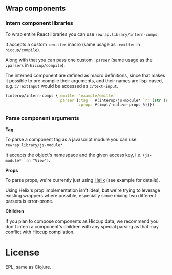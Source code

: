 
## Wrap components

### Intern component libraries

To wrap entire React libraries you can use `rewrap.library/intern-comps`.

It accepts a custom `:emitter` macro (same usage as `:emitter` in `hiccup/compile`).

Along with that you can pass one custom `:parser` (same usage as the `:parsers` in `hiccup/compile`).

The interned component are defined as macro definitions, since that makes it possible to pre-compile their arguments,  and their names are lisp-cased, e.g. `c/TextInput` would be accessed as `c/text-input`.

```clj
(interop/intern-comps {:emitter 'example/emitter
                       :parser {:tag   #(interop/js-module* `rr (str (name %)))
                                :props #(impl/-native-props %)}})
```

### Parse component arguments

**Tag**

To parse a component tag as a javascript module you can use `rewrap.library/js-module*`.

It accepts the object's namespace and the given access key, i.e. ```(js-module* `rn "View")```.


**Props**

To parse props, we're currently just using [Helix](https://github.com/Lokeh/helix) (see example for details).

Using Helix's prop implementation isn't ideal, but we're trying to leverage existing wrappers where possible, especially since mixing two different parsers is error-prone.

**Children**

If you plan to compose components as Hiccup data, we recommend you don't intern a component's children with any special parsing as that may conflict with Hiccup compilation.


# License

EPL, same as Clojure.
